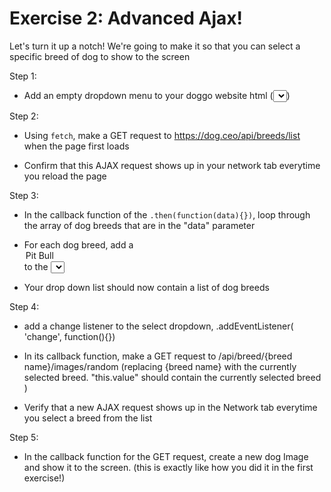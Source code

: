 # Exercise 2: Advanced Ajax!

Let's turn it up a notch! We're going to make it so that you can select a specific breed of dog to show to the screen

Step 1:

- Add an empty dropdown menu to your doggo website html (<select></select>)

Step 2:

- Using `fetch`, make a GET request to https://dog.ceo/api/breeds/list when the page first loads

- Confirm that this AJAX request shows up in your network tab everytime you reload the page

Step 3:

- In the callback function of the `.then(function(data){})`, loop through the array of dog breeds that are in the "data" parameter

- For each dog breed, add a <option value="pitbull">Pit Bull</option> to the <select> tag

- Your drop down list should now contain a list of dog breeds

Step 4:

- add a change listener to the select dropdown, .addEventListener( 'change', function(){})

- In its callback function, make a GET request to /api/breed/{breed name}/images/random (replacing {breed name} with the currently selected breed. "this.value" should contain the currently selected breed )

- Verify that a new AJAX request shows up in the Network tab everytime you select a breed from the list

Step 5:

- In the callback function for the GET request, create a new dog Image and show it to the screen. (this is exactly like how you did it in the first exercise!)